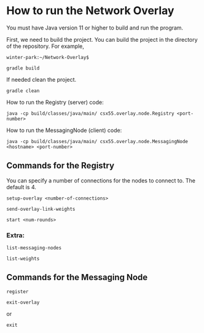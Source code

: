 # How to run the Network Overlay
You must have Java version 11 or higher to build and run the program.

First, we need to build the project. You can build the project in the directory of the repository. For example,
```
winter-park:~/Network-Overlay$
```

```
gradle build
```

If needed clean the project.
```
gradle clean
```

How to run the Registry (server) code: 
```
java -cp build/classes/java/main/ csx55.overlay.node.Registry <port-number>
```

How to run the MessagingNode (client) code: 
```
java -cp build/classes/java/main/ csx55.overlay.node.MessagingNode <hostname> <port-number>
```

## Commands for the Registry
You can specify a number of connections for the nodes to connect to. The default is 4.
```
setup-overlay <number-of-connections>
```
```
send-overlay-link-weights
```
```
start <num-rounds>
```

### Extra:
```
list-messaging-nodes
```
```
list-weights
```
    
## Commands for the Messaging Node
```
register
```
```
exit-overlay
```
or
```
exit
```


